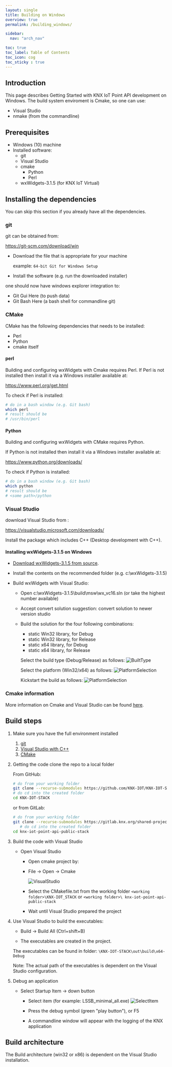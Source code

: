 ```yaml
---
layout: single
title: Building on Windows
overview: true
permalink: /building_windows/

sidebar:
  nav: "arch_nav"

toc: true
toc_label: Table of Contents
toc_icon: cog
toc_sticky : true
---
```


## Introduction

This page describes Getting Started with KNX IoT Point API development on Windows.
The build system enviroment is Cmake, so one can use:

- Visual Studio
- nmake (from the commandline)

## Prerequisites 

- Windows (10) machine
- Installed software:
  - git
  - Visual Studio
  - cmake
    - Python 
    - Perl 
  - wxWidgets-3.1.5 (for KNX IoT Virtual)
  
## Installing the dependencies

You can skip this section if you already have all the dependencies.

### git

git can be obtained from:

https://git-scm.com/download/win

- Download the file that is appropriate for your machine

  example: `64-bit Git for Windows Setup`
- Install the software (e.g. run the downloaded installer)

one should now have windows explorer integration to:

- Git Gui Here (to push data)
- Git Bash Here (a bash shell for commandline git)

### CMake

CMake has the following dependencies that needs to be installed:
- Perl 
- Python 
- cmake itself

#### perl

Building and configuring wxWidgets with Cmake requires Perl.
If Perl is not installed then install it via a Windows installer available at:

https://www.perl.org/get.html

To check if Perl is installed:

```bash
# do in a bash window (e.g. Git bash)
which perl
# result should be
# /usr/bin/perl
```

#### Python 

Building and configuring wxWidgets with CMake requires Python. 

If Python is not installed then install it via a Windows installer available at:

https://www.python.org/downloads/

To check if Python is installed:

```bash
# do in a bash window (e.g. Git bash)
which python
# result should be
# <some path>/python
```

### Visual Studio

download Visual Studio from :

https://visualstudio.microsoft.com/downloads/

Install the package which includes C++ (Desktop development with C++).

#### Installing wxWidgets-3.1.5 on Windows

- [Download wxWidgets-3.1.5 from source](https://github.com/wxWidgets/wxWidgets/releases/download/v3.1.5/wxWidgets-3.1.5.zip).
- Install the contents on the recommended folder (e.g. c:\wxWidgets-3.1.5)
- Build wxWidgets with Visual Studio:
  
  - Open c:\wxWidgets-3.1.5\build\msw\wx_vc16.sln (or take the highest number available)
  - Accept convert solution suggestion: convert solution to newer version studio
  - Build the solution for the four following combinations:
    - static Win32 library, for Debug
    - static Win32 library, for Release
    - static x64 library, for Debug
    - static x64 library, for Release

    Select the build type (Debug/Release) as follows:
    ![BuiltType](/assets/images/vs_build_type_selection.png)

    Select the platform (Win32/x64) as follows:
    ![PlatformSelection](/assets/images/vs_platform_selection.png)

    Kickstart the build as follows:
    ![PlatformSelection](/assets/images/vs_build.png)

### Cmake information

More information on Cmake and Visual Studio can be found [here](https://docs.microsoft.com/en-us/cpp/build/cmake-projects-in-visual-studio?view=msvc-170).

## Build steps

1. Make sure you have the full environment installed
   1. [git](#git)
   2. [Visual Studio with C++](#VisualStudio)
   3. [CMake](#CMake)

2. Getting the code
   clone the repo to a local folder

   From GitHub:

   ```bash
   # do from your working folder
   git clone --recurse-submodules https://github.com/KNX-IOT/KNX-IOT-STACK.git
   # do cd into the created folder
   cd KNX-IOT-STACK
   ```

   or from GitLab:

   ```bash
   # do from your working folder
   git clone --recurse-submodules https://gitlab.knx.org/shared-projects/knx-iot-point-api-public-stack.git
      # do cd into the created folder
   cd knx-iot-point-api-public-stack
   ```

3. Build the code with Visual Studio

   - Open Visual Studio
     - Open cmake project by:

     - File -&gt; Open -&gt; Cmake

       ![VisualStudio](/assets/images/visualstudio-cmake.png)

     - Select the CMakefile.txt from the working folder `<working folder>\KNX-IOT_STACK` or  `<working folder>\ knx-iot-point-api-public-stack`
     - Wait until Visual Studio prepared the project

4. Use Visual Studio to build the executables:

   - Build -&gt; Build All (Ctrl+shift+B)

   - The executables are created in the project.

    The executables can be found in folder:
    `\KNX-IOT-STACK\out\build\x64-Debug`

    Note: The actual path of the executables is dependent on the Visual Studio configuration.

5. Debug an application

   - Select Startup Item -&gt; down button
     - Select item (for example: LSSB_minimal_all.exe)
      ![SelectItem](/assets/images/vs_select_startup.png)

     - Press the debug symbol (green "play button"), or F5
     - A commandline window will appear with the logging of the KNX application

## Build architecture

The Build architecture (win32 or x86) is dependent on the Visual Studio installation.
